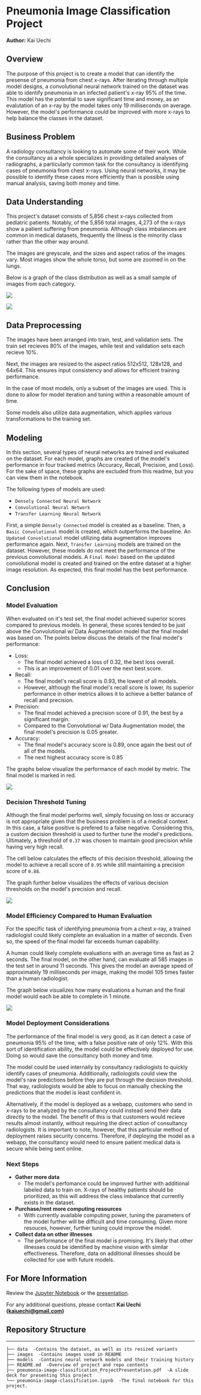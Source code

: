 # Pneumonia Image Classification Project
**Author:** Kai Uechi

## Overview
The purpose of this project is to create a model that can identify the presense of pneumonia from chest x-rays. After iterating through multiple model designs, a convolutional neural network trained on the dataset was able to identify pneumonia in an infected patient's x-ray 95% of the time. This model has the potential to save significant time and money, as an evalutation of an x-ray by the model takes only 19 milliseconds on average. However, the model's performance could be improved with more x-rays to help balance the classes in the dataset.

## Business Problem
A radiology consultancy is looking to automate some of their work. While the consultancy as a whole specializes in providing detailed analyses of radiographs, a particularly common task for the consultancy is identifying cases of pneumonia from chest x-rays. Using neural networks, it may be possible to identify these cases more efficiently than is possible using manual analysis, saving both money and time.

## Data Understanding

This project's dataset consists of 5,856 chest x-rays collected from pediatric patients. Notably, of the 5,856 total images, 4,273 of the x-rays show a patient suffering from pneumonia. Although class imbalances are common in medical datasets, frequently the illness is the minority class rather than the other way around.

The images are greyscale, and the sizes and aspect ratios of the images vary.
Most images show the whole torso, but some are zoomed in on the lungs.

Below is a graph of the class distribution as well as a small sample of images from each category.

![](./images/u1.png)

![](./images/u2.png)

## Data Preprocessing
The images have been arranged into train, test, and validation sets. The train set recieves 80% of the images, while test and validation sets each recieve 10%.

Next, the images are resized to the aspect ratios 512x512, 128x128, and 64x64. 
This ensures input consistency and allows for efficient training performance.

In the case of most models, only a subset of the images are used. This is done to allow for model iteration and tuning within a reasonable amount of time.

Some models also utilize data augmentation, which applies various transformations to the training set.

## Modeling

In this section, several types of neural networks are trained and evaluated on the dataset. For each model, graphs are created of the model's performance in four tracked metrics (Accuracy, Recall, Precision, and Loss). For the sake of space, these graphs are excluded from this readme, but you can view them in the notebook. 

The following types of models are used:
* `Densely Connected Neural Network`
* `Convolutional Neural Network`
* `Transfer Learning Neural Network`

First, a simple `Densely Connected` model is created as a baseline. Then, a `Basic Convolutional` model is created, which outperforms the baseline. An `Updated Convolutional` model utilizing data augmentation improves performance again. Next, `Transfer Learning` models are trained on the dataset. However, these models do not meet the performance of the previous convolutional models. A `Final Model` based on the updated convolutional model is created and trained on the entire dataset at a higher image resolution. As expected, this final model has the best performance.

## Conclusion

### Model Evaluation

When evaluated on it's test set, the final model achieved superior scores compared to previous models. In general, these scores tended to be just above the Convolutional w/ Data Augmentation model that the final model was based on. The points below discuss the details of the final model's performance:

* Loss:
    * The final model achieved a loss of 0.32, the best loss overall. 
    * This is an improvement of 0.01 over the next best score.
* Recall:
    * The final model's recall score is 0.93, the lowest of all models. 
    * However, although the final model's recall score is lower, its superior performance in other metrics allows it to achieve a better balance of recall and precision.
* Precision:
    * The final model achieved a precision score of 0.91, the best by a significant margin. 
    * Compared to the Convolutional w/ Data Augmentation model, the final model's precision is 0.05 greater.
* Accuracy:
    * The final model's accuracy score is 0.89, once again the best out of all of the models.
    * The next highest accuracy score is 0.85

The graphs below visualize the performance of each model by metric. The final model is marked in red.

![](./images/c1.png)

### Decision Threshold Tuning

Although the final model performs well, simply focusing on loss or accuracy is not appropriate given that the business problem is of a medical context. In this case, a false positive is prefered to a false negative. Considering this, a custom decision threshold is used to further tune the model's predictions. Ultimately, a threshold of `0.37` was chosen to maintain good precision while having very high recall. 

The cell below calculates the effects of this decision threshold, allowing the model to achieve a recall score of `0.95` while still maintaining a precision score of `0.88`.

The graph further below visualizes the effects of various decision thresholds on the model's precision and recall.

![](./images/c2.png)

### Model Efficiency Compared to Human Evaluation

For the specific task of identifying pneumonia from a chest x-ray, a trained radiologist could likely complete an evaluation in a matter of seconds. Even so, the speed of the final model far exceeds human capability.

A human could likely complete evaluations with an average time as fast as 2 seconds. The final model, on the other hand, can evaluate all 585 images in the test set in around 11 seconds. This gives the model an average speed of approximately 19 milliseconds per image, making the model 105 times faster than a human radiologist.

The graph below visualizes how many evaluations a human and the final model would each be able to complete in 1 minute.

![](./images/c3.png)

### Model Deployment Considerations

The performance of the final model is very good, as it can detect a case of pneumonia 95% of the time, with a false positive rate of only 12%. With this sort of identification ability, the model could be effectively deployed for use. Doing so would save the consultancy both money and time.

The model could be used internally by consultancy radiologists to quickly identify cases of pneumonia. Additionally, radiologists could view the model's raw predictions before they are put through the decision threshold. That way, radiologists would be able to focus on manually checking the predictions that the model is least confident in.

Alternatively, if the model is deployed as a webapp, customers who send in x-rays to be analyzed by the consultancy could instead send their data directly to the model. The benefit of this is that customers would recieve results almost instantly, without requiring the direct action of consultancy radiologists. It is important to note, however, that this particular method of deployment raises security concerns. Therefore, if deploying the model as a webapp, the consultancy would need to ensure patient medical data is secure while being sent online.

### Next Steps
* **Gather more data**
    * The model's perfomance could be improved further with additional labeled data to train on. X-rays of healthy patients should be prioritized, as this will address the class imbalance that currently exists in the dataset.
* **Purchase/rent more computing resources**
    * With currently available computing power, tuning the parameters of the model further will be difficult and time consuming. Given more resouces, however, further tuning could improve the model.
* **Collect data on other illnesses**
    * The performance of the final model is promising. It's likely that other illnesses could be identified by machine vision with similar effectiveness. Therefore, data on additional illnesses should be collected for use with future models.

## For More Information

Review the [Jupyter Notebook](./pneumonia-image-classification.ipynb) or the [presentation](./pneumonia-image-classification_ProjectPresentation.pdf).

For any additional questions, please contact **Kai Uechi (kaiuechi@gmail.com)**

## Repository Structure
***

    ├── data  -Contains the dataset, as well as its resized variants
    ├── images  -Contains images used in README
    ├── models  -Contains neural network models and their training history
    ├── README.md  -Overview of project and repo contents
    ├── pneumonia-image-classification_ProjectPresentation.pdf  -A slide deck for presenting this project
    └── pneumonia-image-classification.ipynb  -The final notebook for this project.

```python